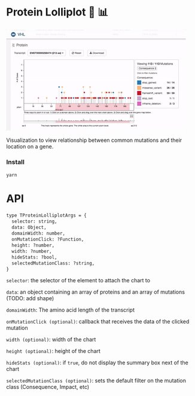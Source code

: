 Protein Lolliplot :lollipop: :bar_chart:
=====================

![](lolliplot.gif)

Visualization to view relationship between common mutations and their location on a gene.

### Install

```
yarn
```

# API

```
type TProteinLolliplotArgs = {
  selector: string,
  data: Object,
  domainWidth: number,
  onMutationClick: ?Function,
  height: ?number,
  width: ?number,
  hideStats: ?bool,
  selectedMutationClass: ?string,
}
```

`selector`: the selector of the element to attach the chart to

`data`: an object containing an array of proteins and an array of mutations (TODO: add shape)

`domainWidth`: The amino acid length of the transcript

`onMutationClick (optional)`: callback that receives the data of the clicked mutation

`width (optional)`: width of the chart

`height (optional)`: height of the chart

`hideStats (optional)`: if `true`, do not display the summary box next of the chart

`selectedMutationClass (optional)`: sets the default filter on the mutation class (Consequence, Impact, etc)

